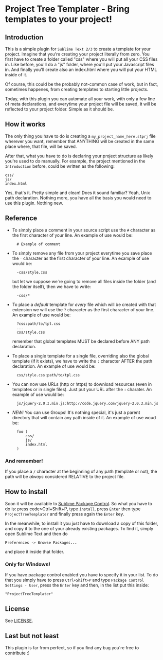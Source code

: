 # Project Tree Templater - Bring templates to your project!

## Introduction

This is a simple plugin for <code>Sublime Text 2/3</code> to create a template for your project. Imagine that you're creating your project literally from zero. You first have to create a folder called "css" where you will put all your CSS files in. Like before, you'll do a "js" folder, where you'll put your Javascript files in. And finally you'll create also an index.html where you will put your HTML inside of it.

Of course, this could be the probably not-common case of work, but in fact, sometimes happenes, from creating templates to starting little projects.

Today, with this plugin you can automate all your work, with only a few line of meta declarations, and everytime your project file will be saved, it will be reflected to your project folder. Simple as it should be.

## How it works

The only thing you have to do is creating a <code>my_project_name_here.stprj</code> file wherever you want, remember that ANYTHING will be created in the same place where, that file, will be saved.

After that, what you have to do is declaring your project structure as likely you're used to do manually.
For example, the project mentioned in the <code>Introduction</code> before, could be written as the following:

    css/
    js/
    index.html

Yes, that's it. Pretty simple and clean! Does it sound familiar? Yeah, Unix path declaration. Nothing more, you have all the basis you would need to use this plugin. Nothing new.

## Reference

* To simply place a comment in your source script use the <code>#</code> character as the first character of your line. An example of use would be:

        # Example of comment

* To simply remove any file from your project everytime you save place the <code>-</code> character as the first character of your line. An example of use would be:

        -css/style.css

    but let we suppose we're going to remove all files inside the folder (and the folder itself), then we have to write:

        -css/*

* To place a *default* template for *every* file which will be created with that extension we will use the <code>?</code> character as the first character of your line. An example of use would be:

        ?css:path/to/tpl.css
        ...
        css/style.css

    remember that global templates MUST be declared before ANY path declaration.

* To place a single template for a single file, overriding also the global template (if it exists), we have to write the <code>:</code> character AFTER the path declaration. An example of use would be:

        css/style.css:path/to/tpl.css

* You can now use URLs (http or https) to download resources (even in templates or in single files). Just put your URL after the <code>:</code> charater. An example of use would be:

        js/jquery-2.0.3.min.js:http://code.jquery.com/jquery-2.0.3.min.js

* *NEW!* You can use Groups! It's nothing special, it's just a parent directory that will contain any path inside of it. An example of use woud be:

        foo (
            css/
            js/
            index.html
        )

### And remember!

If you place a <code>/</code> character at the beginning of any path (template or not), the path will be *always* considered RELATIVE to the project file.

## How to install

Soon it will be available to [Sublime Package Control](http://wbond.net/sublime_packages/package_control).
So what you have to do is: press code>Ctrl+Shift+P</code>, type <code>install</code>, press <code>Enter</code> then type <code>ProjectTreeTemplater</code> and finally press again the <code>Enter</code> key.

In the meanwhile, to install it you just have to download a copy of this folder, and copy it to the one of your already existing packages. To find it, simply open Sublime Text and then do

    Preferences -> Browse Packages...

and place it inside that folder.

### Only for Windows!

If you have package control enabled you have to specify it in your list. To do that you simply have to press <code>Ctrl+Shift+P</code> and type <code>Package Control Settings - User</code>, press the <code>Enter</code> key and then, in the list put this inside:

    "ProjectTreeTemplater"

## License

See [LICENSE](https://github.com/julianxhokaxhiu/sublime-projecttreetemplater/blob/master/LICENSE).

## Last but not least

This plugin is far from perfect, so if you find any bug you're free to contribute :)
